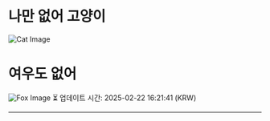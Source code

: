 
# 나만 없어 고양이

![Cat Image](https://cdn2.thecatapi.com/images/br5.jpg)

# 여우도 없어
![Fox Image](https://randomfox.ca/images/54.jpg)
⏳ 업데이트 시간: 2025-02-22 16:21:41 (KRW)

---
